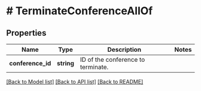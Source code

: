 # # TerminateConferenceAllOf

## Properties

Name | Type | Description | Notes
------------ | ------------- | ------------- | -------------
**conference_id** | **string** | ID of the conference to terminate. | 

[[Back to Model list]](../../README.md#documentation-for-models) [[Back to API list]](../../README.md#documentation-for-api-endpoints) [[Back to README]](../../README.md)


